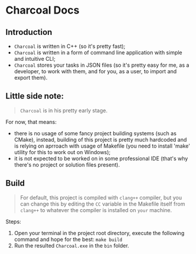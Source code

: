 # Charcoal Docs
## Introduction
* `Charcoal` is written in C++ (so it's pretty fast);
* `Charcoal` is written in a form of command line application with simple and intuitive CLI;
* `Charcoal` stores your tasks in JSON files (so it's pretty easy for me, as a developer, to work with them, and for you, as a user, to import and export them).

## Little side note:
> `Charcoal` is in his pretty early stage.

For now, that means:
* there is no usage of some fancy project building systems (such as CMake), instead, building of this project is pretty much hardcoded and is relying on aprroach with usage of Makefile (you need to install 'make' utility for this to work out on Windows);
* it is not expected to be worked on in some professional IDE (that's why there's no project or solution files present).

## Build
> For default, this project is compiled with `clang++` compiler, but you can change this by editing the `CC` variable in the Makefile itself from `clang++` to whatever the compiler is installed on `your` machine.

Steps:
1. Open your terminal in the project root directory, execute the following command and hope for the best:
`make build`
2. Run the resulted `Charcoal.exe`  in the `bin` folder.